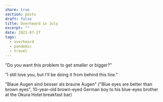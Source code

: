 ```yaml
---
share: true
section: posts
draft: false
title: Overheard in July
excerpt: ""
date: 2021-07-27
tags:
  - overheard
  - pandemic
  - travel
---
```



"Do you want this problem to get smaller or bigger?"

"I still love you, but I'll be doing it from behind this line."

"Blaue Augen sind besser als braune Augen" ("Blue eyes are better than brown eyes", 10-year-old brown-eyed German boy to his blue-eyes brother at the Okura Hotel breakfast bar)